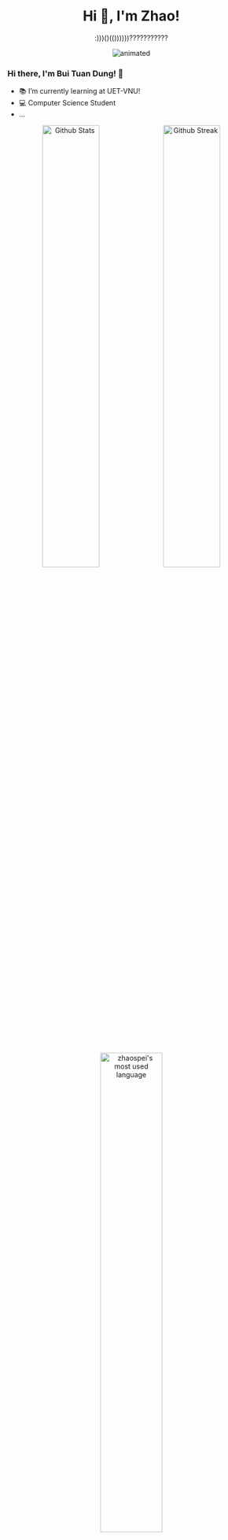 <h1 align="center">Hi 👋, I'm Zhao!</h1>

<p align="center">:)))()(())))))???????????</p> 

<p align="center">
  <img src="https://user-images.githubusercontent.com/48708971/199606417-6b92039e-002f-4ecd-82e1-401283c19481.gif" alt="animated" />
</p>


### Hi there, I'm Bui Tuan Dung! 🌱 

- 📚 I’m currently learning at UET-VNU!
- 💻 Computer Science Student
- ...

<p align="center">
    <a href="https://github.com/zhaospei"><img width="48%" alt="Github Stats" src="https://github-readme-stats.vercel.app/api?username=zhaospei&theme=flag-india&show_icons=true&hide_border=true"></a>
    <a href="https://github.com/zhaospei"><img width="48%" alt="Github Streak" src="https://github-readme-streak-stats.herokuapp.com?user=zhaospei&theme=flag-india&hide_border=true"></a>
</p>

<p align="center">
  <a href="https://github.com/zhaospei">
    <img
      src="https://github-readme-stats.vercel.app/api/top-langs/?username=zhaospei&layout=compact&theme=flag-india"
      alt="zhaospei's most used language"
      width="50%"
    />
  </a>
</p>


### Contact me:

<div>
  <a href=mailto:dungbuit1k28@gmail.com target="_blank"><img src="https://img.shields.io/badge/Gmail-D14836?style=for-the-badge&logo=gmail&logoColor=white" target="_blank"></a>
  <a href="https://www.reddit.com/user/Dugile_" target="_blank"><img src="https://img.shields.io/badge/Reddit-FF4500?style=for-the-badge&logo=reddit&logoColor=white" target="_blank"></a>
  <a href="https://www.linkedin.com/in/dungbuituan/" target="_blank"><img src="https://img.shields.io/badge/LinkedIn-0077B5?style=for-the-badge&logo=linkedin&logoColor=white" target="_blank"></a>
  <a href="https://wa.me/012345678"><img src="https://img.shields.io/badge/WhatsApp-25D366?style=for-the-badge&logo=whatsapp&logoColor=white">
</div>

![](https://komarev.com/ghpvc/?username=zhaospei&color=orange&style=for-the-badge)


&nbsp;&nbsp;See ya!
